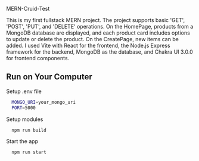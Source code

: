 
MERN-Cruid-Test

This is my first fullstack MERN project. The project supports basic 'GET', 'POST', 'PUT', and 'DELETE' operations. On the HomePage, products from a MongoDB database are displayed, and each product card includes options to update or delete the product. On the CreatePage, new items can be added. I used Vite with React for the frontend, the Node.js Express framework for the backend, MongoDB as the database, and Chakra UI 3.0.0 for frontend components.


## Run on Your Computer

Setup .env file

```bash
  MONGO_URI=your_mongo_uri
  PORT=5000
```

Setup modules

```bash
  npm run build
```

Start the app

```bash
  npm run start
```
